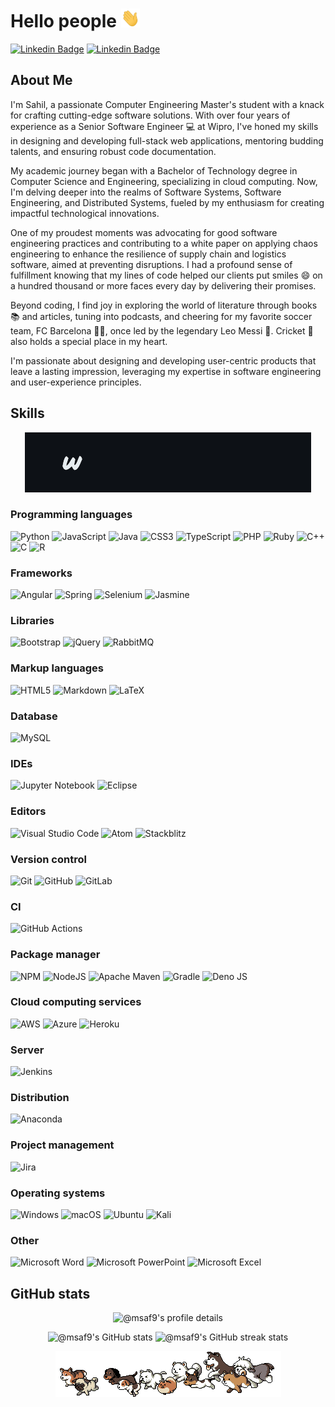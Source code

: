 # Hello people <img src="resources/waveHand.gif" width="30px" height="30px" />

<!-- **msaf9/msaf9** is a ✨ _special_ ✨ repository because its `README.md` (this file) appears on your GitHub profile. -->

[![Linkedin Badge](https://img.shields.io/badge/-msafarookhi-blue?style=flat-square&logo=Linkedin&logoColor=white&link=https://www.linkedin.com/in/msafarookhi/)](https://www.linkedin.com/in/msafarookhi/) [![Linkedin Badge](https://img.shields.io/badge/-Gmail-red?style=flat-square&logo=Gmail&logoColor=white&link=mailto:msafarookhi@gmail.com)](mailto:msafarookhi@gmail.com)

## About Me

I'm Sahil, a passionate Computer Engineering Master's student with a knack for crafting cutting-edge software solutions. With over four years of experience as a Senior Software Engineer :computer: at Wipro, I've honed my skills in designing and developing full-stack web applications, mentoring budding talents, and ensuring robust code documentation.

My academic journey began with a Bachelor of Technology degree in Computer Science and Engineering, specializing in cloud computing. Now, I'm delving deeper into the realms of Software Systems, Software Engineering, and Distributed Systems, fueled by my enthusiasm for creating impactful technological innovations.

One of my proudest moments was advocating for good software engineering practices and contributing to a white paper on applying chaos engineering to enhance the resilience of supply chain and logistics software, aimed at preventing disruptions. I had a profound sense of fulfillment knowing that my lines of code helped our clients put smiles :smile: on a hundred thousand or more faces every day by delivering their promises.

Beyond coding, I find joy in exploring the world of literature through books :books: and articles, tuning into podcasts, and cheering for my favorite soccer team, FC Barcelona :large_blue_circle::red_circle:, once led by the legendary Leo Messi :goat:. Cricket :cricket_game: also holds a special place in my heart.

I'm passionate about designing and developing user-centric products that leave a lasting impression, leveraging my expertise in software engineering and user-experience principles.

## Skills

<p align="center">
<img src="resources/interests.gif" />
</p>

### Programming languages

![Python](https://img.shields.io/badge/python-3670A0?style=for-the-badge&logo=python&logoColor=ffdd54) ![JavaScript](https://img.shields.io/badge/javascript-%23323330.svg?style=for-the-badge&logo=javascript&logoColor=%23F7DF1E) ![Java](https://img.shields.io/badge/java-%23ED8B00.svg?style=for-the-badge&logo=openjdk&logoColor=white) ![CSS3](https://img.shields.io/badge/css3-%231572B6.svg?style=for-the-badge&logo=css3&logoColor=white) ![TypeScript](https://img.shields.io/badge/typescript-%23007ACC.svg?style=for-the-badge&logo=typescript&logoColor=white) ![PHP](https://img.shields.io/badge/php-%23777BB4.svg?style=for-the-badge&logo=php&logoColor=white) ![Ruby](https://img.shields.io/badge/ruby-%23CC342D.svg?style=for-the-badge&logo=ruby&logoColor=white) ![C++](https://img.shields.io/badge/c++-%2300599C.svg?style=for-the-badge&logo=c%2B%2B&logoColor=white) ![C](https://img.shields.io/badge/c-%2300599C.svg?style=for-the-badge&logo=c&logoColor=white) ![R](https://img.shields.io/badge/r-%23276DC3.svg?style=for-the-badge&logo=r&logoColor=white)

### Frameworks

![Angular](https://img.shields.io/badge/angular-%23DD0031.svg?style=for-the-badge&logo=angular&logoColor=white) ![Spring](https://img.shields.io/badge/spring-%236DB33F.svg?style=for-the-badge&logo=spring&logoColor=white) ![Selenium](https://img.shields.io/badge/-selenium-%43B02A?style=for-the-badge&logo=selenium&logoColor=white) ![Jasmine](https://img.shields.io/badge/jasmine-%238A4182.svg?style=for-the-badge&logo=jasmine&logoColor=white)

### Libraries

![Bootstrap](https://img.shields.io/badge/bootstrap-%238511FA.svg?style=for-the-badge&logo=bootstrap&logoColor=white) ![jQuery](https://img.shields.io/badge/jquery-%230769AD.svg?style=for-the-badge&logo=jquery&logoColor=white) ![RabbitMQ](https://img.shields.io/badge/Rabbitmq-FF6600?style=for-the-badge&logo=rabbitmq&logoColor=white)

### Markup languages

![HTML5](https://img.shields.io/badge/html5-%23E34F26.svg?style=for-the-badge&logo=html5&logoColor=white) ![Markdown](https://img.shields.io/badge/markdown-%23000000.svg?style=for-the-badge&logo=markdown&logoColor=white) ![LaTeX](https://img.shields.io/badge/latex-%23008080.svg?style=for-the-badge&logo=latex&logoColor=white)


### Database

![MySQL](https://img.shields.io/badge/mysql-4479A1.svg?style=for-the-badge&logo=mysql&logoColor=white)

### IDEs

![Jupyter Notebook](https://img.shields.io/badge/jupyter-%23FA0F00.svg?style=for-the-badge&logo=jupyter&logoColor=white) ![Eclipse](https://img.shields.io/badge/Eclipse-FE7A16.svg?style=for-the-badge&logo=Eclipse&logoColor=white)

### Editors

![Visual Studio Code](https://img.shields.io/badge/Visual%20Studio%20Code-0078d7.svg?style=for-the-badge&logo=visual-studio-code&logoColor=white) ![Atom](https://img.shields.io/badge/Atom-%2366595C.svg?style=for-the-badge&logo=atom&logoColor=white) ![Stackblitz](https://img.shields.io/badge/Stackblitz-fff?style=for-the-badge&logo=Stackblitz&logoColor=1389FD)

### Version control

![Git](https://img.shields.io/badge/git-%23F05033.svg?style=for-the-badge&logo=git&logoColor=white) ![GitHub](https://img.shields.io/badge/github-%23121011.svg?style=for-the-badge&logo=github&logoColor=white) ![GitLab](https://img.shields.io/badge/gitlab-%23181717.svg?style=for-the-badge&logo=gitlab&logoColor=white)

### CI

![GitHub Actions](https://img.shields.io/badge/github%20actions-%232671E5.svg?style=for-the-badge&logo=githubactions&logoColor=white)

### Package manager

![NPM](https://img.shields.io/badge/NPM-%23CB3837.svg?style=for-the-badge&logo=npm&logoColor=white) ![NodeJS](https://img.shields.io/badge/node.js-6DA55F?style=for-the-badge&logo=node.js&logoColor=white) ![Apache Maven](https://img.shields.io/badge/Apache%20Maven-C71A36?style=for-the-badge&logo=Apache%20Maven&logoColor=white) ![Gradle](https://img.shields.io/badge/Gradle-02303A.svg?style=for-the-badge&logo=Gradle&logoColor=white) ![Deno JS](https://img.shields.io/badge/deno%20js-000000?style=for-the-badge&logo=deno&logoColor=white)

### Cloud computing services

![AWS](https://img.shields.io/badge/AWS-%23FF9900.svg?style=for-the-badge&logo=amazon-aws&logoColor=white) ![Azure](https://img.shields.io/badge/azure-%230072C6.svg?style=for-the-badge&logo=microsoftazure&logoColor=white) ![Heroku](https://img.shields.io/badge/heroku-%23430098.svg?style=for-the-badge&logo=heroku&logoColor=white)

### Server

![Jenkins](https://img.shields.io/badge/jenkins-%232C5263.svg?style=for-the-badge&logo=jenkins&logoColor=white)

### Distribution

![Anaconda](https://img.shields.io/badge/Anaconda-%2344A833.svg?style=for-the-badge&logo=anaconda&logoColor=white)

### Project management

![Jira](https://img.shields.io/badge/jira-%230A0FFF.svg?style=for-the-badge&logo=jira&logoColor=white)

### Operating systems

![Windows](https://img.shields.io/badge/Windows-0078D6?style=for-the-badge&logo=windows&logoColor=white) ![macOS](https://img.shields.io/badge/mac%20os-000000?style=for-the-badge&logo=macos&logoColor=F0F0F0) ![Ubuntu](https://img.shields.io/badge/Ubuntu-E95420?style=for-the-badge&logo=ubuntu&logoColor=white) ![Kali](https://img.shields.io/badge/Kali-268BEE?style=for-the-badge&logo=kalilinux&logoColor=white)

### Other
![Microsoft Word](https://img.shields.io/badge/Microsoft_Word-2B579A?style=for-the-badge&logo=microsoft-word&logoColor=white) ![Microsoft PowerPoint](https://img.shields.io/badge/Microsoft_PowerPoint-B7472A?style=for-the-badge&logo=microsoft-powerpoint&logoColor=white) ![Microsoft Excel](https://img.shields.io/badge/Microsoft_Excel-217346?style=for-the-badge&logo=microsoft-excel&logoColor=white)

<!-- Stats -->

## GitHub stats

<!-- <p align="center">
<img src="https://github-profile-summary-cards.vercel.app/api/cards/profile-details?username=msaf9&theme=github_dark&hide_border=true" alt="@msaf9's profile details"/>
</p>

<p align="center">
<img src="https://github-readme-stats.vercel.app/api?username=msaf9&show_icons=true&hide_border=true&theme=github_dark"  width="49.5%" alt="@msaf9's GitHub stats"/>
<img src="https://streak-stats.demolab.com/?user=msaf9&theme=github_dark_blue&hide_border=true"  width="49.5%" alt="@msaf9's GitHub streak stats"/>
</p> -->

<p align="center">
  <picture>
    <source media="(prefers-color-scheme: dark)" srcset="https://github-profile-summary-cards.vercel.app/api/cards/profile-details?username=msaf9&theme=github_dark&hide_border=true">
    <source media="(prefers-color-scheme: light)" srcset="https://github-profile-summary-cards.vercel.app/api/cards/profile-details?username=msaf9&hide_border=true">
    <img alt="@msaf9's profile details" src="https://github-profile-summary-cards.vercel.app/api/cards/profile-details?username=msaf9&theme=github_dark&hide_border=true">
  </picture>
</p>

<p align="center">
  <picture>
    <source width="49.5%" media="(prefers-color-scheme: dark)" srcset="https://github-readme-stats.vercel.app/api?username=msaf9&show_icons=true&hide_border=true&theme=github_dark">
    <source width="49.5%" media="(prefers-color-scheme: light)" srcset="https://github-readme-stats.vercel.app/api?username=msaf9&show_icons=true&hide_border=true&theme=github_light">
    <img alt="@msaf9's GitHub stats" src="https://github-readme-stats.vercel.app/api?username=msaf9&show_icons=true&hide_border=true&theme=github_dark">
  </picture>
  <picture>
    <source width="49.5%" media="(prefers-color-scheme: dark)" srcset="https://streak-stats.demolab.com/?user=msaf9&theme=github_dark_blue&hide_border=true">
    <source width="49.5%" media="(prefers-color-scheme: light)" srcset="https://streak-stats.demolab.com/?user=msaf9&theme=github_light_blue&hide_border=true">
    <img alt="@msaf9's GitHub streak stats" src="https://streak-stats.demolab.com/?user=msaf9&theme=github_dark_blue&hide_border=true">
  </picture>
</p>

<p align="center">
<img src="resources/dog-cute.gif" />
</p>

